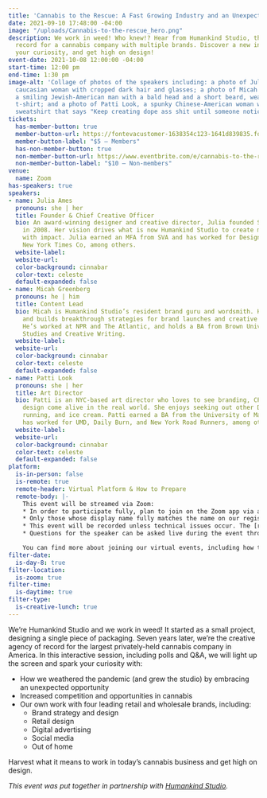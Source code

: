 ```yaml
---
title: 'Cannabis to the Rescue: A Fast Growing Industry and an Unexpected Client'
date: 2021-09-10 17:48:00 -04:00
image: "/uploads/Cannabis-to-the-rescue_hero.png"
description: We work in weed! Who knew!? Hear from Humankind Studio, the agency of
  record for a cannabis company with multiple brands. Discover a new industry, spark
  your curiosity, and get high on design!
event-date: 2021-10-08 12:00:00 -04:00
start-time: 12:00 pm
end-time: 1:30 pm
image-alt: 'Collage of photos of the speakers including: a photo of Julia Ames, a
  caucasian woman with cropped dark hair and glasses; a photo of Micah Greenberg,
  a smiling Jewish-American man with a bald head and a short beard, wearing a green
  t-shirt; and a photo of Patti Look, a spunky Chinese-American woman wearing a black
  sweatshirt that says "Keep creating dope ass shit until someone notices.”'
tickets:
  has-member-button: true
  member-button-url: https://fontevacustomer-1638354c123-1641d839835.force.com/services/oauth2/authorize?client_id=3MVG9nthuDc9owbcOq7_07W.HriOQQPWTbMkrpOla.ajDQlTHf4_uby_mhwylcX.mJBU2O2SppTiZMS0J_HJd&response_type=code&redirect_uri=https://ikit.aiga.org/ikit_national_util/ikit-national-util-sso-redirect/&state=https%3A%2F%2Fdc.aiga.org%2Fevent%2Fcannabis-to-the-rescue-a-fast-growing-industry-and-an-unexpected-client%2F%3Fredirect_source%3Deventbrite_register
  member-button-label: "$5 — Members"
  has-non-member-button: true
  non-member-button-url: https://www.eventbrite.com/e/cannabis-to-the-rescue-a-fast-growing-industry-and-an-unexpected-client-tickets-170370213896
  non-member-button-label: "$10 — Non-members"
venue:
  name: Zoom
has-speakers: true
speakers:
- name: Julia Ames
  pronouns: she | her
  title: Founder & Chief Creative Officer
  bio: An award-winning designer and creative director, Julia founded Spoolia Design
    in 2008. Her vision drives what is now Humankind Studio to create memorable work
    with impact. Julia earned an MFA from SVA and has worked for Design Army and The
    New York Times Co, among others.
  website-label: 
  website-url: 
  color-background: cinnabar
  color-text: celeste
  default-expanded: false
- name: Micah Greenberg
  pronouns: he | him
  title: Content Lead
  bio: Micah is Humankind Studio’s resident brand guru and wordsmith. He names companies
    and builds breakthrough strategies for brand launches and creative campaigns.
    He’s worked at NPR and The Atlantic, and holds a BA from Brown University in Media
    Studies and Creative Writing.
  website-label: 
  website-url: 
  color-background: cinnabar
  color-text: celeste
  default-expanded: false
- name: Patti Look
  pronouns: she | her
  title: Art Director
  bio: Patti is an NYC-based art director who loves to see branding, CPG, and retail
    design come alive in the real world. She enjoys seeking out other DMV/Terp transplants,
    running, and ice cream. Patti earned a BA from the University of Maryland and
    has worked for UMD, Daily Burn, and New York Road Runners, among others.
  website-label: 
  website-url: 
  color-background: cinnabar
  color-text: celeste
  default-expanded: false
platform:
  is-in-person: false
  is-remote: true
  remote-header: Virtual Platform & How to Prepare
  remote-body: |-
    This event will be streamed via Zoom:
    * In order to participate fully, plan to join on the Zoom app via a computer, tablet, or mobile device with enough bandwidth to support viewing video.
    * Only those whose display name fully matches the name on our registration list will be admitted from the waiting room, in order to ensure only those who have registered for the event are able to attend — and to create space for intimate conversations.
    * This event will be recorded unless technical issues occur. The [recordings will be shared in the AIGA DC recordings archive](https://dc.aiga.org/introducing-the-aiga-dc-event-recordings-archive/) for AIGA members to rewatch or catch up on at a later date. *(You can [register for a membership](https://dc.aiga.org/membership/membership-rates/) on our website for just $50 for a year.)*
    * Questions for the speaker can be asked live during the event through the chat.

    You can find more about joining our virtual events, including how to connect, directions to troubleshoot, and information about our refund policy in our [FAQs](https://dcdesignweek.org/faqs/).
filter-date:
  is-day-8: true
filter-location:
  is-zoom: true
filter-time:
  is-daytime: true
filter-type:
  is-creative-lunch: true
---
```


We’re Humankind Studio and we work in weed! It started as a small project, designing a single piece of packaging. Seven years later, we’re the creative agency of record for the largest privately-held cannabis company in America. In this interactive session, including polls and Q&A, we will light up the screen and spark your curiosity with: 

* How we weathered the pandemic (and grew the studio) by embracing an unexpected opportunity
* Increased competition and opportunities in cannabis
* Our own work with four leading retail and wholesale brands, including:
     + Brand strategy and design
     + Retail design
     + Digital advertising
     + Social media 
     + Out of home

Harvest what it means to work in today’s cannabis business and get high on design.


*This event was put together in partnership with [Humankind Studio](https://www.humankindstudio.com/).*
